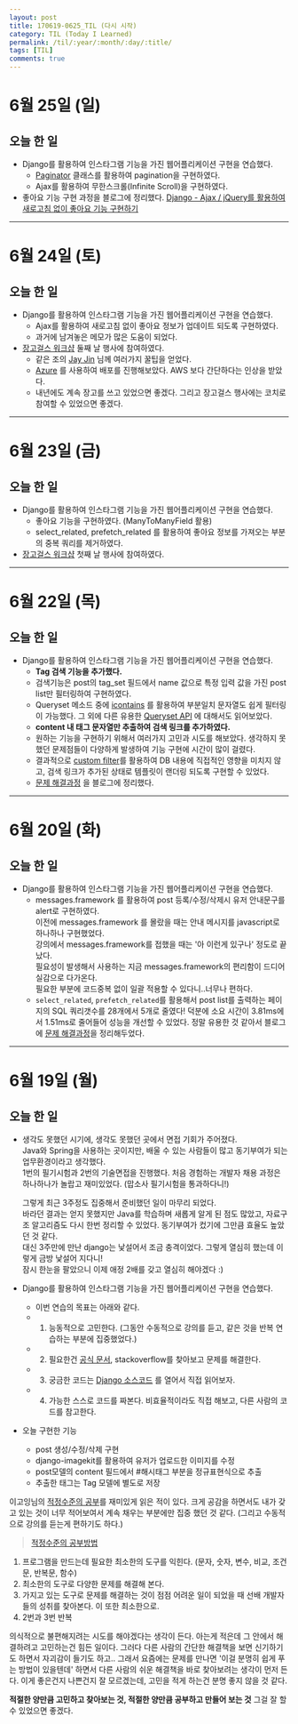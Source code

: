 ```yaml
---
layout: post
title: 170619-0625_TIL (다시 시작)
category: TIL (Today I Learned)
permalink: /til/:year/:month/:day/:title/
tags: [TIL]
comments: true
---
```


# 6월 25일 (일)
## 오늘 한 일
- Django를 활용하여 인스타그램 기능을 가진 웹어플리케이션 구현을 연습했다.
  - [Paginator](https://docs.djangoproject.com/en/1.11/topics/pagination/) 클래스를 활용하여 pagination을 구현하였다.
  - Ajax를 활용하여 무한스크롤(Infinite Scroll)을 구현하였다.
- 좋아요 기능 구현 과정을 블로그에 정리했다. [Django - Ajax / jQuery를 활용하여 새로고침 없이 좋아요 기능 구현하기](https://wayhome25.github.io/django/2017/06/25/django-ajax-like-button/)

---

# 6월 24일 (토)
## 오늘 한 일
- Django를 활용하여 인스타그램 기능을 가진 웹어플리케이션 구현을 연습했다.
  - Ajax를 활용하여 새로고침 없이 좋아요 정보가 업데이트 되도록 구현하였다.
  - 과거에 남겨놓은 메모가 많은 도움이 되었다.
- [장고걸스 워크샵](https://djangogirls.org/seoul/) 둘째 날 행사에 참여하였다.
  - 같은 조의 [Jay Jin](https://milooy.wordpress.com/) 님께 여러가지 꿀팁을 얻었다.
  - [Azure](https://beomi.github.io/2017/06/09/Deploy-Django-to-MS-Azure/) 를 사용하여 배포를 진행해보았다. AWS 보다 간단하다는 인상을 받았다.
  - 내년에도 계속 장고를 쓰고 있었으면 좋겠다. 그리고 장고걸스 행사에는 코치로 참여할 수 있었으면 좋겠다.

---

# 6월 23일 (금)
## 오늘 한 일
- Django를 활용하여 인스타그램 기능을 가진 웹어플리케이션 구현을 연습했다.
  - 좋아요 기능을 구현하였다. (ManyToManyField 활용)
  - select_related, prefetch_related 를 활용하여 좋아요 정보를 가져오는 부분의 중복 쿼리를 제거하였다.
- [장고걸스 워크샵](https://djangogirls.org/seoul/) 첫째 날 행사에 참여하였다.

---

# 6월 22일 (목)
## 오늘 한 일
- Django를 활용하여 인스타그램 기능을 가진 웹어플리케이션 구현을 연습했다.
  - **Tag 검색 기능을 추가했다.**
  - 검색기능은 post의 tag_set 필드에서 name 값으로 특정 입력 값을 가진 post list만 필터링하여 구현하였다.
  - Queryset 메소드 중에 [icontains](https://docs.djangoproject.com/en/1.11/ref/models/querysets/#icontains) 를 활용하여 부분일치 문자열도 쉽게 필터링이 가능했다. 그 외에 다른 유용한 [Queryset API](https://docs.djangoproject.com/en/1.11/ref/models/querysets/#icontains) 에 대해서도 읽어보았다.
  - **content 내 태그 문자열만 추출하여 검색 링크를 추가하였다.**
  - 원하는 기능을 구현하기 위해서 여러가지 고민과 시도를 해보았다. 생각하지 못했던 문제점들이 다양하게 발생하여 기능 구현에 시간이 많이 걸렸다.
  - 결과적으로 [custom filter](https://docs.djangoproject.com/en/1.10/howto/custom-template-tags/)를 활용하여 DB 내용에 직접적인 영향을 미치지 않고, 검색 링크가 추가된 상태로 템플릿이 랜더링 되도록 구현할 수 있었다.
  - [문제 해결과정](https://wayhome25.github.io/django/2017/06/22/custom-template-filter/) 을 블로그에 정리했다.


---
# 6월 20일 (화)
## 오늘 한 일

- Django를 활용하여 인스타그램 기능을 가진 웹어플리케이션 구현을 연습했다.
  - messages.framework 를 활용하여 post 등록/수정/삭제시 유저 안내문구를 alert로 구현하였다.       
    이전에 messages.framework 를 몰랐을 때는 안내 메시지를 javascript로 하나하나 구현했었다.     
    강의에서 messages.framework를 접했을 때는 '아 이런게 있구나' 정도로 끝났다.      
    필요성이 발생해서 사용하는 지금 messages.framework의 편리함이 드디어 실감으로 다가온다.      
    필요한 부분에 코드중복 없이 일괄 적용할 수 있다니..너무나 편하다.   
  - `select_related`, `prefetch_related`를 활용해서 post list를 출력하는 페이지의 SQL 쿼리갯수를 28개에서 5개로 줄였다! 덕분에 소요 시간이 3.81ms에서 1.51ms로 줄어들어 성능을 개선할 수 있었다. 정말 유용한 것 같아서 블로그에 [문제 해결과정](https://wayhome25.github.io/django/2017/06/20/selected_related_prefetch_related/)을 정리해두었다.


---

# 6월 19일 (월)
## 오늘 한 일
- 생각도 못했던 시기에, 생각도 못했던 곳에서 면접 기회가 주어졌다.     
  Java와 Spring을 사용하는 곳이지만, 배울 수 있는 사람들이 많고 동기부여가 되는 업무환경이라고 생각했다.     
  1번의 필기시험과 2번의 기술면접을 진행했다. 처음 경험하는 개발자 채용 과정은 하나하나가 놀랍고 재미있었다. (맙소사 필기시험을 통과하다니!)     

  그렇게 최근 3주정도 집중해서 준비했던 일이 마무리 되었다.        
  바라던 결과는 얻지 못했지만 Java를 학습하며 새롭게 알게 된 점도 많았고, 자료구조 알고리즘도 다시 한번 정리할 수 있었다. 동기부여가 컸기에 그만큼 효율도 높았던 것 같다.        
  대신 3주만에 만난 django는 낯설어서 조금 충격이었다. 그렇게 열심히 했는데 이렇게 금방 낯설어 지다니!        
  잠시 한눈을 팔았으니 이제 애정 2배를 갖고 열심히 해야겠다 :)        

- Django를 활용하여 인스타그램 기능을 가진 웹어플리케이션 구현을 연습했다.
  - 이번 연습의 목표는 아래와 같다.
  - 1) 능동적으로 고민한다. (그동안 수동적으로 강의를 듣고, 같은 것을 반복 연습하는 부분에 집중했었다.)
  - 2) 필요한건 [공식 문서](https://docs.djangoproject.com/en/1.11/), stackoverflow를 찾아보고 문제를 해결한다.
  - 3) 궁금한 코드는 [Django 소스코드](https://github.com/django/django/tree/1.10.6/django) 를 열어서 직접 읽어보자.
  - 4) 가능한 스스로 코드를 짜본다. 비효율적이라도 직접 해보고, 다른 사람의 코드를 참고한다.

- 오늘 구현한 기능
  - post 생성/수정/삭제 구현
  - django-imagekit를 활용하여 유저가 업로드한 이미지를 수정
  - post모델의 content 필드에서 #해시태그 부분을 정규표현식으로 추출
  - 추출한 태그는 Tag 모델에 별도로 저장

이고잉님의 [적정수준의 공부](https://opentutorials.org/course/1189/10015)를 재미있게 읽은 적이 있다. 크게 공감을 하면서도 내가 갖고 있는 것이 너무 적어보여서 계속 채우는 부분에만 집중 했던 것 같다. (그리고 수동적으로 강의를 듣는게 편하기도 하다.)

> [적정수준의 공부방법](https://opentutorials.org/course/1189/10015)
1. 프로그램을 만드는데 필요한 최소한의 도구를 익힌다. (문자, 숫자, 변수, 비교, 조건문, 반복문, 함수)
2. 최소한의 도구로 다양한 문제를 해결해 본다.
3. 가지고 있는 도구로 문제를 해결하는 것이 점점 어려운 일이 되었을 때 선배 개발자들의 성취를 찾아본다. 이 또한 최소한으로.
4. 2번과 3번 반복

의식적으로 불편해지려는 시도를 해야겠다는 생각이 든다. 아는게 적은데 그 안에서 해결하려고 고민하는건 힘든 일이다. 그러다 다른 사람의 간단한 해결책을 보면 신기하기도 하면서 자괴감이 들기도 하고.. 그래서 요즘에는 문제를 만나면 '이걸 분명히 쉽게 푸는 방법이 있을텐데' 하면서 다른 사람의 쉬운 해결책을 바로 찾아보려는 생각이 먼저 든다. 이게 좋은건지 나쁜건지 잘 모르겠는데, 고민을 적게 하는건 분명 좋지 않을 것 같다.

__적절한 양만큼 고민하고 찾아보는 것, 적절한 양만큼 공부하고 만들어 보는 것__ 그걸 잘 할 수 있었으면 좋겠다.
